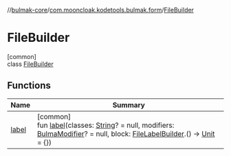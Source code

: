 //[bulmak-core](../../../index.md)/[com.mooncloak.kodetools.bulmak.form](../index.md)/[FileBuilder](index.md)

# FileBuilder

[common]\
class [FileBuilder](index.md)

## Functions

| Name | Summary |
|---|---|
| [label](label.md) | [common]<br>fun [label](label.md)(classes: [String](https://kotlinlang.org/api/core/kotlin-stdlib/kotlin/-string/index.html)? = null, modifiers: [BulmaModifier](../../com.mooncloak.kodetools.bulmak.modifier/-bulma-modifier/index.md)? = null, block: [FileLabelBuilder](../-file-label-builder/index.md).() -&gt; [Unit](https://kotlinlang.org/api/core/kotlin-stdlib/kotlin/-unit/index.html) = {}) |
